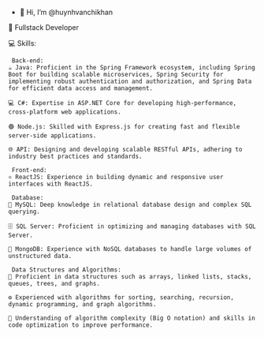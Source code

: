 - 👋 Hi, I’m @huynhvanchikhan
  
🚀 Fullstack Developer

💻 Skills:

     Back-end:
	☕ Java: Proficient in the Spring Framework ecosystem, including Spring Boot for building scalable microservices, Spring Security for implementing robust authentication and authorization, and Spring Data for efficient data access and management.
 
	💻 C#: Expertise in ASP.NET Core for developing high-performance, cross-platform web applications.
 
	🟢 Node.js: Skilled with Express.js for creating fast and flexible server-side applications.
 
	🌐 API: Designing and developing scalable RESTful APIs, adhering to industry best practices and standards.
 
     Front-end:
	⚛️ ReactJS: Experience in building dynamic and responsive user interfaces with ReactJS.
 
     Database:
	🐬 MySQL: Deep knowledge in relational database design and complex SQL querying.
 
	🗄️ SQL Server: Proficient in optimizing and managing databases with SQL Server.
 
	🍃 MongoDB: Experience with NoSQL databases to handle large volumes of unstructured data.
 
     Data Structures and Algorithms:
	🧩 Proficient in data structures such as arrays, linked lists, stacks, queues, trees, and graphs.
 
	⚙️ Experienced with algorithms for sorting, searching, recursion, dynamic programming, and graph algorithms.
 
	📐 Understanding of algorithm complexity (Big O notation) and skills in code optimization to improve performance.

<!---
huynhvanchikhan-2180604870/huynhvanchikhan-2180604870 is a ✨ special ✨ repository because its `README.md` (this file) appears on your GitHub profile.
You can click the Preview link to take a look at your changes.
--->
